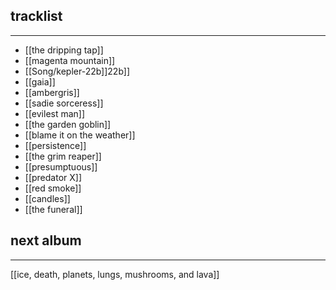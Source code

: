 ## tracklist
___
- [[the dripping tap]]
- [[magenta mountain]]
- [[Song/kepler-22b]]22b]]
- [[gaia]]
- [[ambergris]]
- [[sadie sorceress]]
- [[evilest man]]
- [[the garden goblin]]
- [[blame it on the weather]]
- [[persistence]]
- [[the grim reaper]]
- [[presumptuous]]
- [[predator X]]
- [[red smoke]]
- [[candles]]
- [[the funeral]]
## next album
___
[[ice, death, planets, lungs, mushrooms, and lava]]